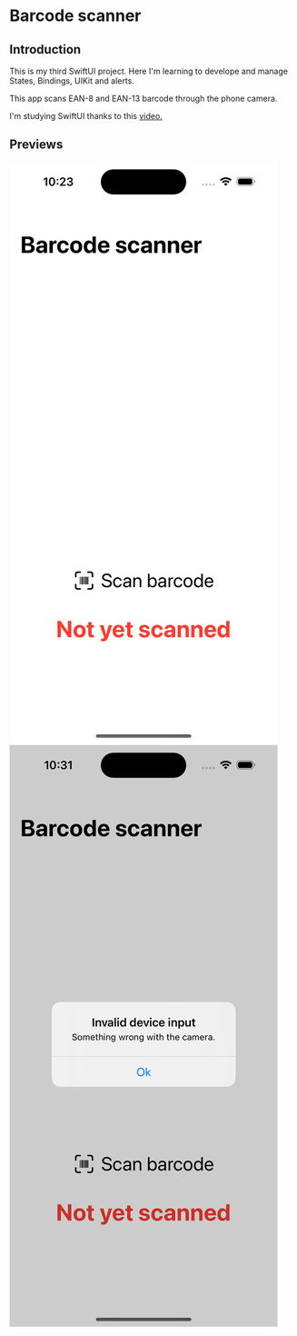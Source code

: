 # Barcode scanner
## Introduction
This is my third SwiftUI project. Here I'm learning to develope and manage States, Bindings, UIKit and alerts.

This app scans EAN-8 and EAN-13 barcode through the phone camera.

I'm studying SwiftUI thanks to this [video.](https://youtu.be/b1oC7sLIgpI?si=rbQqJavLBTJpxdya)
## Previews
![alt text](Previews/PrincepsView.png "PrincepsView")
![alt text](Previews/ErrorCode.png "ErrorCode")